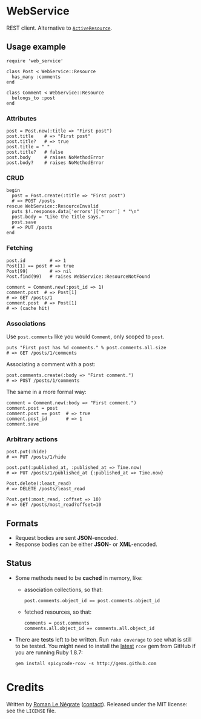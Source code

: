# WebService

REST client. Alternative to [`ActiveResource`](http://api.rubyonrails.org/classes/ActiveResource/Base.html).

## Usage example

    require 'web_service'
    
    class Post < WebService::Resource
      has_many :comments
    end
    
    class Comment < WebService::Resource
      belongs_to :post
    end

### Attributes

    post = Post.new(:title => "First post")
    post.title    # => "First post"
    post.title?   # => true
    post.title = " "
    post.title?   # false
    post.body     # raises NoMethodError
    post.body?    # raises NoMethodError

### CRUD

    begin
      post = Post.create(:title => "First post")
      # => POST /posts
    rescue WebService::ResourceInvalid
      puts $!.response.data['errors']['error'] * "\n"
      post.body = "Like the title says."
      post.save
      # => PUT /posts
    end

### Fetching

    post.id         # => 1
    Post[1] == post # => true
    Post[99]        # => nil
    Post.find(99)   # raises WebService::ResourceNotFound
    
    comment = Comment.new(:post_id => 1)
    comment.post  # => Post[1]
    # => GET /posts/1
    comment.post  # => Post[1]
    # => (cache hit)

### Associations

Use `post.comments` like you would `Comment`, only scoped to `post`.

    puts "First post has %d comments." % post.comments.all.size
    # => GET /posts/1/comments

Associating a comment with a post:

    post.comments.create(:body => "First comment.")
    # => POST /posts/1/comments

The same in a more formal way:

    comment = Comment.new(:body => "First comment.")
    comment.post = post
    comment.post == post  # => true
    comment.post_id       # => 1
    comment.save

### Arbitrary actions

    post.put(:hide)
    # => PUT /posts/1/hide
    
    post.put(:published_at, :published_at => Time.now)
    # => PUT /posts/1/published_at {:published_at => Time.now}
    
    Post.delete(:least_read)
    # => DELETE /posts/least_read
    
    Post.get(:most_read, :offset => 10)
    # => GET /posts/most_read?offset=10

## Formats

* Request bodies are sent **JSON**-encoded.
* Response bodies can be either **JSON**- or **XML**-encoded.

## Status

* Some methods need to be **cached** in memory, like:

  * association collections, so that:

        post.comments.object_id == post.comments.object_id

  * fetched resources, so that:

        comments = post.comments
        comments.all.object_id == comments.all.object_id

* There are **tests** left to be written. Run `rake coverage` to see what is still to be tested. You might need to install the [latest](http://github.com/spicycode/rcov) `rcov` gem from GitHub if you are running Ruby 1.8.7:

      gem install spicycode-rcov -s http://gems.github.com


# Credits

Written by [Roman Le Négrate](http://roman.flucti.com) ([contact](mailto:roman.lenegrate@gmail.com)). Released under the MIT license: see the `LICENSE` file.

